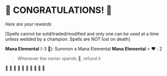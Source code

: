 # :sparkler: CONGRATULATIONS! :sparkler: 
*Here are your rewards*

[Spells cannot be sold/traded/modified and only one can be used at a time unless weilded by a champion. Spells are NOT lost on death]

**Mana Elemental** (-3 :large_blue_diamond:): Summon a Mana Elemental 
**__Mana Elemental__**
﻿> :heart:﻿﻿﻿ : 2
> Whenever the owner spends :large_blue_diamond:, refund it

:sparkler: :sparkler: :sparkler: :sparkler: :sparkler: :sparkler: :sparkler: :sparkler: :sparkler: :sparkler: 
